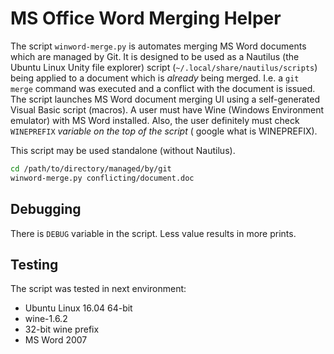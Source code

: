 # MS Office Word Merging Helper

The script `winword-merge.py` is automates merging MS Word documents which
are managed by Git. It is designed to be used as a Nautilus (the Ubuntu Linux
Unity file explorer) script
(`~/.local/share/nautilus/scripts`) being applied to a document which is
_already_ being merged. I.e. a `git merge` command was executed and a conflict
with the document is issued. The script launches MS Word document merging UI
using a self-generated Visual Basic script (macros). A user must have Wine
(Windows Environment emulator) with MS Word installed. Also, the user
definitely must check `WINEPREFIX` _variable on the top of the script_ (
google what is WINEPREFIX).

This script may be used standalone (without Nautilus).

```bash
cd /path/to/directory/managed/by/git
winword-merge.py conflicting/document.doc
```
## Debugging

There is `DEBUG` variable in the script. Less value results in more prints.

## Testing

The script was tested in next environment:

* Ubuntu Linux 16.04 64-bit
* wine-1.6.2
* 32-bit wine prefix
* MS Word 2007

